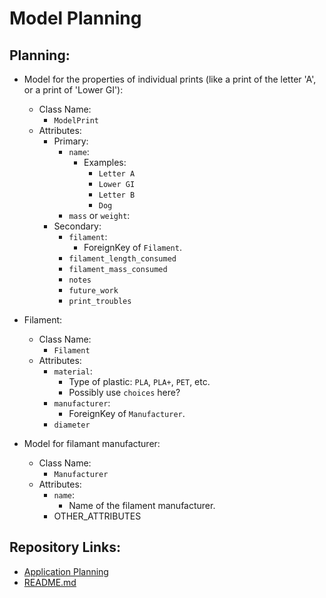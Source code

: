 # Model Planning

## Planning:

* Model for the properties of individual prints (like a print of the letter 'A', or a print of 'Lower GI'):
    * Class Name:
        * `ModelPrint`
    * Attributes:
        * Primary:
            * `name`:
                * Examples:
                    * `Letter A`
                    * `Lower GI`
                    * `Letter B`
                    * `Dog`
            * `mass` or `weight`:
        * Secondary:
            * `filament`:
                * ForeignKey of `Filament`.
            * `filament_length_consumed`
            * `filament_mass_consumed`
            * `notes`
            * `future_work`
            * `print_troubles`

* Filament:
    * Class Name:
        * `Filament`
    * Attributes:
        * `material`:
            * Type of plastic: `PLA`, `PLA+`, `PET`, etc.
            * Possibly use `choices` here?
        * `manufacturer`:
            * ForeignKey of `Manufacturer`.
        * `diameter`

* Model for filamant manufacturer:
    * Class Name:
        * `Manufacturer`
    * Attributes:
        * `name`:
            * Name of the filament manufacturer.
        * OTHER_ATTRIBUTES

## Repository Links:
* [Application Planning](./00_application_planning.md)
* [README.md](../README.md)